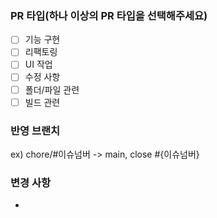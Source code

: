 ### PR 타입(하나 이상의 PR 타입을 선택해주세요)

- [ ] 기능 구현
- [ ] 리팩토링
- [ ] UI 작업
- [ ] 수정 사항
- [ ] 폴더/파일 관련
- [ ] 빌드 관련

### 반영 브랜치

ex) chore/#이슈넘버 -> main, close #{이슈넘버}

### 변경 사항

-

